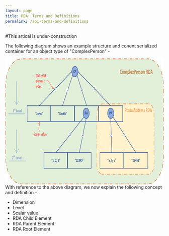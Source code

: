 ```yaml
---
layout: page
title: RDA: Terms and Definitions
permalink: /api-terms-and-definitions
---
```


#This artical is under-construction

The following diagram shows an example structure and conent serialized container for an object type of "ComplexPerson" -

<img src="../image/ComplexPersonRDA.png" align="right" height="400">

With reference to the above diagram, we now explain the following concept and definition - 
* Dimension
* Level
* Scalar value
* RDA Child Element
* RDA Parent Element
* RDA Root Element
